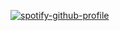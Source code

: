 [![spotify-github-profile](https://spotify-github-profile.kittinanx.com/api/view?uid=abxiei2c7de0yqic3nzwd7oqi&cover_image=true&theme=natemoo-re&show_offline=true&background_color=121212&interchange=true&bar_color=53b14f)](https://github.com/kittinan/spotify-github-profile)
